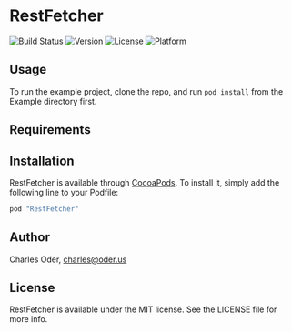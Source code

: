 # RestFetcher

[![Build Status](https://travis-ci.org/charles-oder/rest-fetcher-swift.svg?branch=master)](https://travis-ci.org/charles-oder/rest-fetcher-swift)
[![Version](https://img.shields.io/cocoapods/v/RestFetcher.svg?style=flat)](http://cocoapods.org/pods/RestFetcher)
[![License](https://img.shields.io/cocoapods/l/RestFetcher.svg?style=flat)](http://cocoapods.org/pods/RestFetcher)
[![Platform](https://img.shields.io/cocoapods/p/RestFetcher.svg?style=flat)](http://cocoapods.org/pods/RestFetcher)

## Usage

To run the example project, clone the repo, and run `pod install` from the Example directory first.

## Requirements

## Installation

RestFetcher is available through [CocoaPods](http://cocoapods.org). To install
it, simply add the following line to your Podfile:

```ruby
pod "RestFetcher"
```

## Author

Charles Oder, charles@oder.us

## License

RestFetcher is available under the MIT license. See the LICENSE file for more info.
